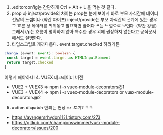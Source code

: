 1. .editorconfig는 간단하게 Ctrl + Alt + L 을 먹는 것 같다.
2. prop 과 inject/provide의 차이는 prop는 눈에 보이게 바로 부모 자식간에 데이터 전달의 느낌이나 (약간 파이프)
inject/provide는 부모 자식간의 관계에 있는 경우 그 흐름 상 데이터를 띄워놓고 필요하면 끌어다 쓰는 느낌으로 보인다. (약간 강물)
   그래서 i/p는 흐름이 명확하지 않아 특수한 경우 외에 권장하지 않는다고 공식문서에서도 설명한다.
3. 타입스크립트 개까다롭다. event.target.checked 하려거든 
```typescript
change (event: Event): boolean {
 const target = event.target as HTMLInputElement
 return target.checked
}
```
이렇게 해야하네!
4. VUEX 데코레이터 버전   
- VUE2 + VUEX3 => npm i -s vuex-module-decorators@1
- VUE3 + VUEX4 => npm i -s vuex-module-decorators or vuex-module-decorators@2

5. action dispatch 안되는 현상 => 포기? ㅋㅋ
- https://avengersrhydon1121.tistory.com/273
- https://github.com/championswimmer/vuex-module-decorators/issues/200